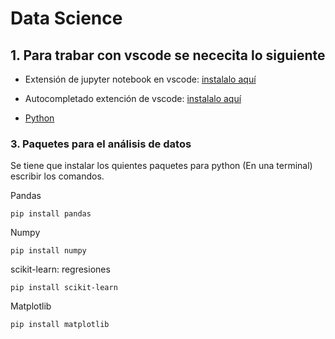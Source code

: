 # Data Science

## 1. Para trabar con vscode se nececita lo siguiente

* Extensión de jupyter notebook en vscode:
[instalalo aquí](https://marketplace.visualstudio.com/items?itemName=ms-toolsai.jupyter)

* Autocompletado extención de vscode:
[instalalo aquí](https://marketplace.visualstudio.com/items?itemName=ms-python.python)

* [Python](https://www.python.org/ftp/python/3.12.3/python-3.12.3-amd64.exe)

### 3. Paquetes para el análisis de datos

Se tiene que instalar los quientes paquetes para
python (En una terminal) escribir los comandos.

Pandas

```shell
pip install pandas
```

Numpy

```shell
pip install numpy
```

scikit-learn: regresiones

```shell
pip install scikit-learn
```

Matplotlib

```shell
pip install matplotlib
```
